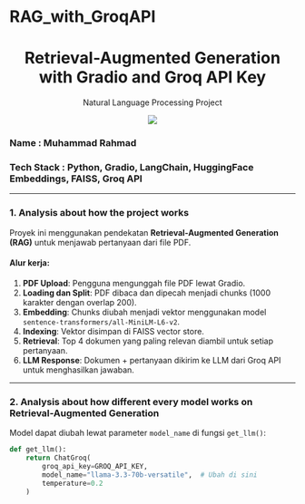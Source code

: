 # RAG_with_GroqAPI
<h1 align="center">Retrieval-Augmented Generation with Gradio and Groq API Key</h1>
<p align="center">Natural Language Processing Project</p>

<div align="center">

<img src="https://img.shields.io/badge/python-3670A0?style=for-the-badge&logo=python&logoColor=ffdd54">

</div>

### Name : Muhammad Rahmad
### Tech Stack : Python, Gradio, LangChain, HuggingFace Embeddings, FAISS, Groq API

---

### 1. Analysis about how the project works

Proyek ini menggunakan pendekatan **Retrieval-Augmented Generation (RAG)** untuk menjawab pertanyaan dari file PDF.

#### Alur kerja:
1. **PDF Upload**: Pengguna mengunggah file PDF lewat Gradio.
2. **Loading dan Split**: PDF dibaca dan dipecah menjadi chunks (1000 karakter dengan overlap 200).
3. **Embedding**: Chunks diubah menjadi vektor menggunakan model `sentence-transformers/all-MiniLM-L6-v2`.
4. **Indexing**: Vektor disimpan di FAISS vector store.
5. **Retrieval**: Top 4 dokumen yang paling relevan diambil untuk setiap pertanyaan.
6. **LLM Response**: Dokumen + pertanyaan dikirim ke LLM dari Groq API untuk menghasilkan jawaban.

---

### 2. Analysis about how different every model works on Retrieval-Augmented Generation

Model dapat diubah lewat parameter `model_name` di fungsi `get_llm()`:

```python
def get_llm():
    return ChatGroq(
        groq_api_key=GROQ_API_KEY,
        model_name="llama-3.3-70b-versatile",  # Ubah di sini
        temperature=0.2
    )

